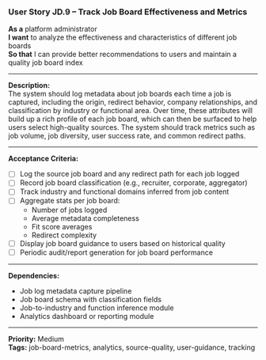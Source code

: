 ### User Story JD.9 – Track Job Board Effectiveness and Metrics

**As a** platform administrator  
**I want** to analyze the effectiveness and characteristics of different job boards  
**So that** I can provide better recommendations to users and maintain a quality job board index

---

**Description:**  
The system should log metadata about job boards each time a job is captured, including the origin, redirect behavior, company relationships, and classification by industry or functional area. Over time, these attributes will build up a rich profile of each job board, which can then be surfaced to help users select high-quality sources. The system should track metrics such as job volume, job diversity, user success rate, and common redirect paths.

---

**Acceptance Criteria:**
- [ ] Log the source job board and any redirect path for each job logged
- [ ] Record job board classification (e.g., recruiter, corporate, aggregator)
- [ ] Track industry and functional domains inferred from job content
- [ ] Aggregate stats per job board:
  - Number of jobs logged
  - Average metadata completeness
  - Fit score averages
  - Redirect complexity
- [ ] Display job board guidance to users based on historical quality
- [ ] Periodic audit/report generation for job board performance

---

**Dependencies:**
- Job log metadata capture pipeline
- Job board schema with classification fields
- Job-to-industry and function inference module
- Analytics dashboard or reporting module

---

**Priority:** Medium  
**Tags:** job-board-metrics, analytics, source-quality, user-guidance, tracking

